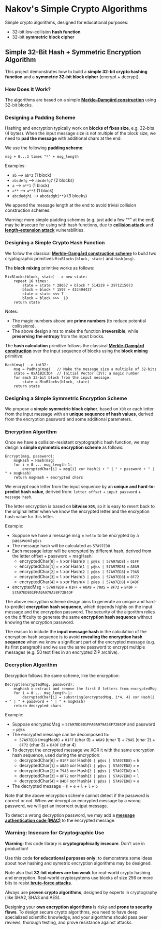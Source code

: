 # Nakov's Simple Crypto Algorithms

Simple crypto algorithms, designed for educational purposes:
  - 32-bit low-collision **hash function**
  - 32-bit **symmetric block cipher**


## Simple 32-Bit Hash + Symmetric Encryption Algorithm

This project demonstrates how to build a **simple 32-bit crypto hashing function** and a **symmetric 32-bit block cipher** (encrypt + decrypt).


### How Does It Work?

The algorithms are based on a simple **[Merkle–Damgård construction](https://en.wikipedia.org/wiki/Merkle%E2%80%93Damg%C3%A5rd_construction)**
using 32-bit blocks.


### Designing a Padding Scheme

Hashing and encryption typically work on **blocks of fixes size**, e.g. 32-bits (4 bytes).
When the input message size is not multiple of the block size, we need to **pad the message** with additional chars at the end.

We use the following **padding scheme**:
```
msg + 0...3 times "*" + msg_length
```

Examples:
  - `ab` --> `ab*2` (1 block)
  - `abcdefg` --> `abcdefg7` (2 blocks)
  - `a` --> `a**1` (1 block)
  - `a**` --> `a**3` (1 block)
  - `abcdedghi` --> `abcdedghi**9` (3 blocks)

We append the message length at the end to avoid trivial collision construction schemes.

Warning: more simple padding schemes (e.g. just add a few "*" at the end) may be insecure for using with hash functions,
due to **[collision attack](https://en.wikipedia.org/wiki/Collision_attack)** and
**[length-extension attack](https://en.wikipedia.org/wiki/Length_extension_attack)** vulnerabilities.


### Designing a Simple Crypto Hash Function

We follow the classical **[Merkle–Damgård construction scheme](https://en.wikipedia.org/wiki/Merkle%E2%80%93Damgard_construction)**
to build two cryptographic primitives `MixBlocks(block, state)` and `Hash(msg)`.

The **block mixing** primitive works as follows:

```
MixBlocks(block, state) --> new state:
    repeat 16 times:
        state = state * 28657 + block * 514229 + 2971215073
        block = block * 1597 + 433494437
        state = state <<< 7
        block = block >>>  13
    return state
```

Notes:
  - The magic numbers above are **prime numbers** (to reduce potential collissions).
  - The above design aims to make the function **irreversible**, while **preserving the entropy** from the input blocks.

The **hash calculation** primitive follows the classical **[Merkle–Damgård construction](https://en.wikipedia.org/wiki/Merkle%E2%80%93Damgard_construction)** over the input sequence of blocks using the **block mixing** primitive:

```
Hash(msg) --> int32:
    msg = PadMsg(msg)   // Make the message size a multiple of 32-bits
    state = 0xA1B2C3D4  // Initial Vector (IV): a magic number
    for each 32-bit block from the input message:
        state = MixBlocks(block, state)
    return state  
```


### Designing a Simple Symmetric Encryption Scheme

We propose a **simple symmetric block cipher**, based on `XOR` or each letter from the input message with an **unique sequence of hash values**, derived from the encryption password and some additional parameters.

### Encryption Algorithm

Once we have a collision-resistant cryptographic hash function, we may design a **simple symmetric encryption scheme** as follows:

```
Encrypt(msg, password):
    msgHash = Hash(msg)
    for i = 0 ... msg_length-1:
        encryptedChar[i] = msg[i] xor Hash(i + " | " + password + " | " + msgHash)
    return msgHash + encrypted chars
```

We encrypt each letter from the input sequence by an **unique and hard-to-predict hash value**,
derived from: `letter offset` + `input password` + `message hash`.

The letter encryption is based on **bitwise `XOR`**, so it is easy to revert back to the original letter
when we know the encrypted letter and the encryption hash value for this letter.

Example:
  - Suppose we have a message msg = `hello` to be encrypted by a password `p@ss`
  - The message hash will be calculated as `57A97ED8`
  - Each message letter will be encrypted by different hash, derived from the letter offset + password + msgHash:
    - encryptedChar[`0`] = `h` xor Hash(`0 | p@ss | 57A97ED8`) = `01FF`
    - encryptedChar[`1`] = `e` xor Hash(`1 | p@ss | 57A97ED8`) = `A0A9`
    - encryptedChar[`2`] = `l` xor Hash(`2 | p@ss | 57A97ED8`) = `79A5`
    - encryptedChar[`3`] = `l` xor Hash(`3 | p@ss | 57A97ED8`) = `8F72`
    - encryptedChar[`4`] = `o` xor Hash(`4 | p@ss | 57A97ED8`) = `B4DF`
  - encryptedMsg = `57A97ED8` + `01FF` + `A0A9` + `79A5` + `8F72` + `B4DF` = `57A97ED801FFA0A979A58F72B4DF`

The above encryption scheme design aims to generate an unique and hard-to-predict **encryption hash sequence**,
which depends highly on the input message and the encryption password. The security of the algorithm relies on
the difficulty to generate the same **encryption hash sequence** without knowing the encryption password.

The reason to include the **input message hash** in the calculation of the encryption hash sequence is to avoid
**revealing the encryption hash sequence** when we know a significant part of the encrypted message (e.g. its first paragraph)
and we use the same password to encrypt multiple messages (e.g. 50 text files in an encrypted ZIP archive).

### Decryption Algorithm

Decryption follows the same scheme, like the encryption:

```
Decrypt(encryptedMsg, password):
    msgHash = extract and remove the first 8 letters from encryptedMsg
    for i = 0 ... msg_length-1:
        decryptedChar[i] = substring(encryptedMsg, i*4, 4) xor Hash(i + " | " + password + " | " + msgHash)
    return decrypted chars
```

Example:
  - Suppose encryptedMsg = `57A97ED801FFA0A979A58F72B4DF` and password = `p@ss`
  - The encrypted message can be decomposed to:
    - `57A97ED8` (msgHash) + `01FF` (char 0) + `A0A9` (char 1) + `79A5` (char 2) + `8F72` (char 3) + `B4DF` (char 4)
  - To decrypt the encrypted message we XOR it with the same encryption hash sequence, used during the encryption:
    - decryptedChar[`0`] = `01FF` xor Hash(`0 | p@ss | 57A97ED8`) = `h`
    - decryptedChar[`1`] = `A0A9` xor Hash(`1 | p@ss | 57A97ED8`) = `e`
    - decryptedChar[`2`] = `79A5` xor Hash(`2 | p@ss | 57A97ED8`) = `l`
    - decryptedChar[`3`] = `8F72` xor Hash(`3 | p@ss | 57A97ED8`) = `l`
    - decryptedChar[`4`] = `B4DF` xor Hash(`4 | p@ss | 57A97ED8`) = `o`
  - The decrypted message = `h` + `e` + `l` + `l` + `o`

Note that the above encryption scheme cannot detect if the password is correct or not.
When we decrypt an encrypted message by a wrong password, we will get an incorrect output message.

To detect a wrong decryption password, we may add a **[message authentication code (MAC)](https://cryptobook.nakov.com/mac-and-key-derivation)** to the encrypted message.


### Warning: Insecure for Cryptographic Use

**Warning**: this code library is **cryptographically insecure**. Don't use in production!

Use this code **for educational purposes only**: to demonstrate some ideas about
how hashing and symetric encryption algorithms may be designed.

Note also that **32-bit ciphers are too weak** for real-world crypto hashing and encryption.
Real-world cryptosystems use blocks of size 256 or more bits to resist **[brute-force attacks](https://en.wikipedia.org/wiki/Brute-force_attack)**.

Always use **proven crypto algorithms**, designed by experts in cryptography (like SHA2, SHA3 and AES).

Designing your **own encryption algorithms** is risky and **prone to security flaws**. To design secure crypto algorithms, you need to have
deep specialized scientific knowledge, and your algorithms should pass peer reviews, thorough testing, and prove resistance against attacks.
